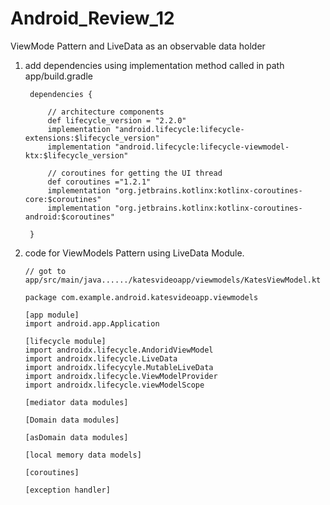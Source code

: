 # Android_Review_12
ViewMode Pattern and LiveData as an observable data holder

1. add dependencies using implementation method called in path app/build.gradle

        dependencies {

            // architecture components
            def lifecycle_version = "2.2.0"
            implementation "android.lifecycle:lifecycle-extensions:$lifecycle_version"
            implementation "android.lifecycle:lifecycle-viewmodel-ktx:$lifecycle_version"
            
            // coroutines for getting the UI thread
            def coroutines ="1.2.1"
            implementation "org.jetbrains.kotlinx:kotlinx-coroutines-core:$coroutines"
            implementation "org.jetbrains.kotlinx:kotlinx-coroutines-android:$coroutines"

        }

2. code for ViewModels Pattern using LiveData Module.
 
       // got to app/src/main/java....../katesvideoapp/viewmodels/KatesViewModel.kt
       
       package com.example.android.katesvideoapp.viewmodels
       
       [app module]
       import android.app.Application
       
       [lifecycle module]
       import androidx.lifecycle.AndoridViewModel
       import androidx.lifecycle.LiveData
       import androidx.lifecycyle.MutableLiveData
       import androidx.lifecycle.ViewModelProvider
       import androidx.lifecycle.viewModelScope
       
       [mediator data modules]
       
       [Domain data modules]
       
       [asDomain data modules]
       
       [local memory data models]
       
       [coroutines]
       
       [exception handler]
